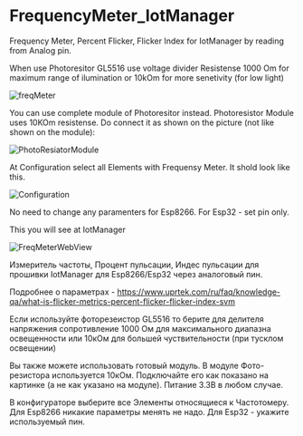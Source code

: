 # FrequencyMeter_IotManager
Frequency Meter, Percent Flicker, Flicker Index for IotManager by reading from Analog pin.

When use Photoresitor GL5516 use voltage divider Resistense 1000 Om for maximum range of ilumination or 10kOm for more senetivity (for low light)

![freqMeter](https://user-images.githubusercontent.com/4175310/196288090-e0927166-1d5a-453d-aeca-f00d5c734c5b.png)

You can use complete module of Photoresitor instead.
Photoresistor Module uses 10KOm resistense. Do connect it as shown on the picture (not like shown on the module): 

![PhotoResiatorModule](https://user-images.githubusercontent.com/4175310/204157057-17bec9e7-04aa-4e63-9cf3-ae940087220e.png)



At Configuration select all Elements with Frequensy Meter. It shold look like this. 


![Configuration](https://user-images.githubusercontent.com/4175310/204156672-79961f19-63dd-49f4-a33c-3d0c2571e63f.png)



No need to change any paramenters for Esp8266. For Esp32 - set pin only.



This you will see at IotManager

![FreqMeterWebView](https://user-images.githubusercontent.com/4175310/196288916-9a79bb97-90c4-4f06-8625-4ccf2a6485a5.png)

Измеритель частоты, Процент пульсации, Индес пульсации для прошивки IotManager для Esp8266/Esp32 через аналоговый пин.

Подробнее о параметрах - 
https://www.uprtek.com/ru/faq/knowledge-qa/what-is-flicker-metrics-percent-flicker-flicker-index-svm

Если используйте фоторезеистор GL5516 то берите для делителя напряжения сопротивление 1000 Ом для максимального диапазна освещенности или 10кОм для большей чуствительности (при тусклом освещении)

Вы также можете использовать готовый модуль.
В модуле Фото-резистора используется 10кОм. Подключайте его как показано на картинке (а не как указано на модуле).
Питание 3.3В в любом случае.

В конфигураторе выберите все Элементы относящиеся к Частотомеру. Для Esp8266 никакие параметры менять не надо. Для Esp32 - укажите используемый пин.

